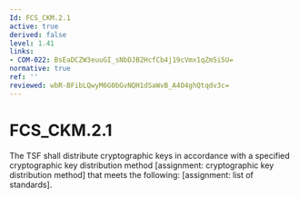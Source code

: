 ```yaml
---
Id: FCS_CKM.2.1
active: true
derived: false
level: 1.41
links:
- COM-022: BsEaDCZW3euuGI_sNbDJB2HcfCb4j19cVmx1qZm5i5U=
normative: true
ref: ''
reviewed: wbR-BFibLQwyM6G0bGvNQH1dSaWvB_A4O4ghQtqdv3c=
---
```


# FCS_CKM.2.1

The TSF shall distribute cryptographic keys in accordance with a specified cryptographic key distribution method [assignment: cryptographic key distribution method] that meets the following: [assignment: list of standards].
